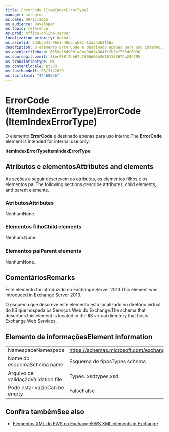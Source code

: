 ```yaml
---
title: ErrorCode (ItemIndexErrorType)
manager: sethgros
ms.date: 09/17/2015
ms.audience: Developer
ms.topic: reference
ms.prod: office-online-server
localization_priority: Normal
ms.assetid: 6d3bdb41-96e3-48da-ab82-12ada3b8f56a
description: O elemento ErrorCode é destinado apenas para uso interno.
ms.openlocfilehash: 6659a56d9001a8be08df4984ff2b8ef738dc6938
ms.sourcegitcommit: 88ec988f2bb67c1866d06b361615f3674a24e795
ms.translationtype: MT
ms.contentlocale: pt-BR
ms.lasthandoff: 05/31/2020
ms.locfileid: "44460656"
---
```

# <a name="errorcode-itemindexerrortype"></a><span data-ttu-id="11406-103">ErrorCode (ItemIndexErrorType)</span><span class="sxs-lookup"><span data-stu-id="11406-103">ErrorCode (ItemIndexErrorType)</span></span>

<span data-ttu-id="11406-104">O elemento **ErrorCode** é destinado apenas para uso interno.</span><span class="sxs-lookup"><span data-stu-id="11406-104">The **ErrorCode** element is intended for internal use only.</span></span> 

<span data-ttu-id="11406-105">**ItemIndexErrorType**</span><span class="sxs-lookup"><span data-stu-id="11406-105">**ItemIndexErrorType**</span></span>

## <a name="attributes-and-elements"></a><span data-ttu-id="11406-106">Atributos e elementos</span><span class="sxs-lookup"><span data-stu-id="11406-106">Attributes and elements</span></span>

<span data-ttu-id="11406-107">As seções a seguir descrevem os atributos, os elementos filhos e os elementos pai.</span><span class="sxs-lookup"><span data-stu-id="11406-107">The following sections describe attributes, child elements, and parent elements.</span></span>
  
### <a name="attributes"></a><span data-ttu-id="11406-108">Atributos</span><span class="sxs-lookup"><span data-stu-id="11406-108">Attributes</span></span>

<span data-ttu-id="11406-109">Nenhum</span><span class="sxs-lookup"><span data-stu-id="11406-109">None.</span></span>
  
### <a name="child-elements"></a><span data-ttu-id="11406-110">Elementos filho</span><span class="sxs-lookup"><span data-stu-id="11406-110">Child elements</span></span>

<span data-ttu-id="11406-111">Nenhum.</span><span class="sxs-lookup"><span data-stu-id="11406-111">None.</span></span>
  
### <a name="parent-elements"></a><span data-ttu-id="11406-112">Elementos pai</span><span class="sxs-lookup"><span data-stu-id="11406-112">Parent elements</span></span>

<span data-ttu-id="11406-113">Nenhum</span><span class="sxs-lookup"><span data-stu-id="11406-113">None.</span></span>
  
## <a name="remarks"></a><span data-ttu-id="11406-114">Comentários</span><span class="sxs-lookup"><span data-stu-id="11406-114">Remarks</span></span>

<span data-ttu-id="11406-115">Este elemento foi introduzido no Exchange Server 2013.</span><span class="sxs-lookup"><span data-stu-id="11406-115">This element was introduced in Exchange Server 2013.</span></span>
  
<span data-ttu-id="11406-116">O esquema que descreve este elemento está localizado no diretório virtual do IIS que hospeda os Serviços Web do Exchange.</span><span class="sxs-lookup"><span data-stu-id="11406-116">The schema that describes this element is located in the IIS virtual directory that hosts Exchange Web Services.</span></span>
  
## <a name="element-information"></a><span data-ttu-id="11406-117">Elemento de informações</span><span class="sxs-lookup"><span data-stu-id="11406-117">Element information</span></span>

|||
|:-----|:-----|
|<span data-ttu-id="11406-118">Namespace</span><span class="sxs-lookup"><span data-stu-id="11406-118">Namespace</span></span>  <br/> |https://schemas.microsoft.com/exchange/services/2006/types  <br/> |
|<span data-ttu-id="11406-119">Nome do esquema</span><span class="sxs-lookup"><span data-stu-id="11406-119">Schema name</span></span>  <br/> |<span data-ttu-id="11406-120">Esquema de tipos</span><span class="sxs-lookup"><span data-stu-id="11406-120">Types schema</span></span>  <br/> |
|<span data-ttu-id="11406-121">Arquivo de validação</span><span class="sxs-lookup"><span data-stu-id="11406-121">Validation file</span></span>  <br/> |<span data-ttu-id="11406-122">Types. xsd</span><span class="sxs-lookup"><span data-stu-id="11406-122">types.xsd</span></span>  <br/> |
|<span data-ttu-id="11406-123">Pode estar vazio</span><span class="sxs-lookup"><span data-stu-id="11406-123">Can be empty</span></span>  <br/> |<span data-ttu-id="11406-124">False</span><span class="sxs-lookup"><span data-stu-id="11406-124">False</span></span>  <br/> |
   
## <a name="see-also"></a><span data-ttu-id="11406-125">Confira também</span><span class="sxs-lookup"><span data-stu-id="11406-125">See also</span></span>

- [<span data-ttu-id="11406-126">Elementos XML do EWS no Exchange</span><span class="sxs-lookup"><span data-stu-id="11406-126">EWS XML elements in Exchange</span></span>](ews-xml-elements-in-exchange.md)

